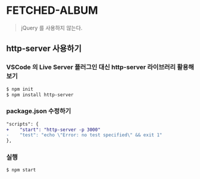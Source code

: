 # FETCHED-ALBUM

> jQuery 를 사용하지 않는다.

## http-server 사용하기

### VSCode 의 Live Server 플러그인 대신 http-server 라이브러리 활용해보기

```bash
$ npm init
$ npm install http-server
```

### package.json 수정하기

```diff
"scripts": {
+    "start": "http-server -p 3000"
-    "test": "echo \"Error: no test specified\" && exit 1"
},
```

### 실행

```bash
$ npm start
```

